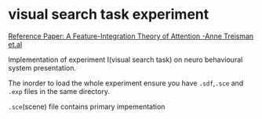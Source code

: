 # visual search task experiment

[Reference Paper: A Feature-Integration Theory of Attention -Anne Treisman et.al](https://www.sciencedirect.com/science/article/abs/pii/0010028580900055)

Implementation of experiment I(visual search task) on neuro behavioural system presentation.

The inorder to load the whole experiment ensure you have ```.sdf```,```.sce``` and ```.exp``` files in the same directory.

```.sce```(scene) file contains primary impementation
